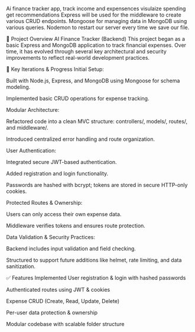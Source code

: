 Ai finance tracker app,
track income and expensences
visulaize spending
get recommendations
Express will be used for the middleware to create various CRUD endpoints.
Mongoose for managing data in MongoDB using various queries.
Nodemon to restart our server every time we save our file.

📘 Project Overview
AI Finance Tracker (Backend)
This project began as a basic Express and MongoDB application to track financial expenses. Over time, it has evolved through several key architectural and security improvements to reflect real-world development practices.

🚀 Key Iterations & Progress
Initial Setup:

Built with Node.js, Express, and MongoDB using Mongoose for schema modeling.

Implemented basic CRUD operations for expense tracking.

Modular Architecture:

Refactored code into a clean MVC structure:
controllers/, models/, routes/, and middleware/.

Introduced centralized error handling and route organization.

User Authentication:

Integrated secure JWT-based authentication.

Added registration and login functionality.

Passwords are hashed with bcrypt; tokens are stored in secure HTTP-only cookies.

Protected Routes & Ownership:

Users can only access their own expense data.

Middleware verifies tokens and ensures route protection.

Data Validation & Security Practices:

Backend includes input validation and field checking.

Structured to support future additions like helmet, rate limiting, and data sanitization.

✅ Features Implemented
User registration & login with hashed passwords

Authenticated routes using JWT & cookies

Expense CRUD (Create, Read, Update, Delete)

Per-user data protection & ownership

Modular codebase with scalable folder structure
